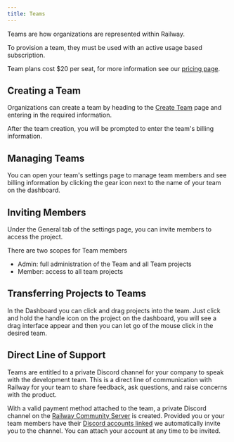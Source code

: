 ```yaml
---
title: Teams
---
```


Teams are how organizations are represented within Railway.

To provision a team, they must be used with an active usage based subscription.

Team plans cost $20 per seat, for more information see our [pricing page](https://railway.app/pricing).

## Creating a Team

Organizations can create a team by heading to the [Create Team](https://railway.app/new/team) page and entering in the required information.

After the team creation, you will be prompted to enter the team's billing information.

## Managing Teams

You can open your team's settings page to manage team members and see billing information by clicking the gear icon next to the name of your team on the dashboard.

## Inviting Members

Under the General tab of the settings page, you can invite members to access the project.

There are two scopes for Team members

- Admin: full administration of the Team and all Team projects
- Member: access to all team projects

## Transferring Projects to Teams

In the Dashboard you can click and drag projects into the team. Just click and hold the handle icon on the project on the dashboard, you will see a drag interface appear and then you can let go of the mouse click in the desired team.

## Direct Line of Support

Teams are entitled to a private Discord channel for your company to speak with the development team. This is a direct line of communication with Railway for your team to share feedback, ask questions, and raise concerns with the product.

With a valid payment method attached to the team, a private Discord channel on the [Railway Community Server](https://discord.gg/railway) is created. Provided you or your team members have their [Discord accounts linked](https://railway.app/discord-link) we automatically invite you to the channel. You can attach your account at any time to be invited.
